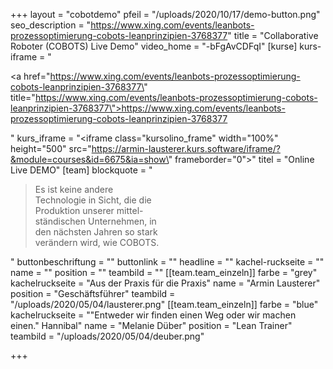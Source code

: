 +++
layout = "cobotdemo"
pfeil = "/uploads/2020/10/17/demo-button.png"
seo_description = "https://www.xing.com/events/leanbots-prozessoptimierung-cobots-leanprinzipien-3768377"
title = "Collaborative Roboter (COBOTS) Live Demo"
video_home = "-bFgAvCDFqI"
[kurse]
kurs-iframe = "<p><a href=\"https://www.xing.com/events/leanbots-prozessoptimierung-cobots-leanprinzipien-3768377\" title=\"https://www.xing.com/events/leanbots-prozessoptimierung-cobots-leanprinzipien-3768377\">https://www.xing.com/events/leanbots-prozessoptimierung-cobots-leanprinzipien-3768377</a></p>"
kurs_iframe = "<iframe class=\"kursolino_frame\" width=\"100%\" height=\"500\" src=\"https://armin-lausterer.kurs.software/iframe/?&module=courses&id=6675&ia=show\" frameborder=\"0\"></iframe>"
titel = "Online Live DEMO"
[team]
blockquote = "<blockquote>Es ist keine andere<br>Technologie in Sicht, die die<br>Produktion unserer mittel-<br>ständischen Unternehmen, in<br>den nächsten Jahren so stark<br>verändern wird, wie COBOTS.</blockquote>"
buttonbeschriftung = ""
buttonlink = ""
headline = ""
kachel-ruckseite = ""
name = ""
position = ""
teambild = ""
[[team.team_einzeln]]
farbe = "grey"
kachelruckseite = "Aus der Praxis für die Praxis"
name = "Armin Lausterer"
position = "Geschäftsführer"
teambild = "/uploads/2020/05/04/lausterer.png"
[[team.team_einzeln]]
farbe = "blue"
kachelruckseite = "\"Entweder wir finden einen Weg oder wir machen einen.\" Hannibal"
name = "Melanie Düber"
position = "Lean Trainer"
teambild = "/uploads/2020/05/04/deuber.png"

+++
